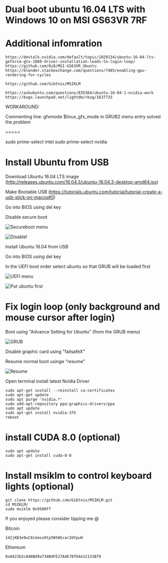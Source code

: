# Dual boot ubuntu 16.04 LTS with Windows 10 on MSI GS63VR 7RF 

# Additional infomration
    https://devtalk.nvidia.com/default/topic/1029134/ubuntu-16-04-lts-geforce-gtx-1060-driver-installation-leads-to-login-loop/
    https://github.com/0i0/MSI-GS63VR_Ubuntu
    https://blender.stackexchange.com/questions/7485/enabling-gpu-rendering-for-cycles

    https://github.com/Gibtnix/MSIKLM

    https://askubuntu.com/questions/835364/ubuntu-16-04-1-nvidia-work
    https://bugs.launchpad.net/lightdm/+bug/1637733

WORKAROUND:

Commenting line:
gfxmode $linux_gfx_mode
in GRUB2 menu entry solved the problem

=====

sudo prime-select intel
sudo prime-select nvidia



# Install Ubuntu from USB

Download Ubuntu 16.04 LTS image (http://releases.ubuntu.com/16.04.3/ubuntu-16.04.3-desktop-amd64.iso)

Make Bootable USB (https://tutorials.ubuntu.com/tutorial/tutorial-create-a-usb-stick-on-macos#0)

Go into BIOS using del key

Disable secure boot

![Secureboot menu](https://i.imgur.com/6FpkOUu.jpg)

![Disable!](https://i.imgur.com/3UIbmSv.jpg)

Install Ubuntu 16.04 from USB

Go into BIOS using del key

In the UEFI boot order select ubuntu so that GRUB will be loaded first


![UEFI menu](https://i.imgur.com/xFfJTmK.jpg)

![Put ubuntu first](https://i.imgur.com/kePjbXu.jpg)

# Fix login loop (only background and mouse cursor after login)

Boot using "Advance Setting for Ubuntu" (from the GRUB menu)

![GRUB](https://i.imgur.com/CbvJyyI.jpg)

Disable graphic card using "failsafeX"

Resume normal boot usinge "resume"

![Resume](https://i.imgur.com/K3qpfqG.png)


Open terminal install latest Nvidia Driver

	sudo apt-get install --reinstall ca-certificates
	sudo apt-get update
	sudo apt purge 'nvidia.*'
	sudo add-apt-repository ppa:graphics-drivers/ppa
	sudo apt update
	sudo apt-get install nvidia-375
	reboot

# install CUDA 8.0 (optional)

	sudo apt update
	sudo apt-get install cuda-8-0

# Install msiklm to control keyboard lights (optional)

	git clone https://github.com/Gibtnix/MSIKLM.git
	cd MSIKLM/
	sudo msiklm 0x9500ff

If you enjoyed please consider tipping me @

Bitcoin 

	142jKB3e9uC8sSmssKtp5NtWScarZdYpuH

Ethereum

	0x8423b2cA48Bd9a734B4FE27A4E78f64e12131B79

